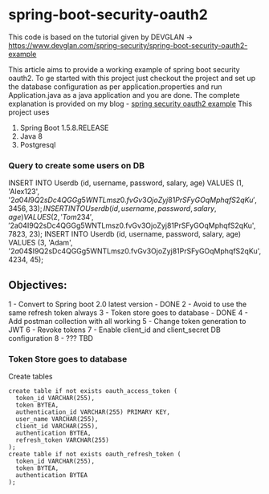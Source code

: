 # spring-boot-security-oauth2
This code is based on the tutorial given by DEVGLAN -> https://www.devglan.com/spring-security/spring-boot-security-oauth2-example

This article aims to provide a working example of spring boot security oauth2. To ge started with this project just checkout the project
and set up the database configuration as per application.properties and run Application.java as a java application and you are done.
The complete explanation is provided on my blog - [spring security oauth2 example](http://www.devglan.com/spring-security/spring-boot-security-oauth2-example)
This project uses
1. Spring Boot 1.5.8.RELEASE
2. Java 8
3. Postgresql

### Query to create some users on DB
INSERT INTO Userdb (id, username, password, salary, age) VALUES (1, 'Alex123', '$2a$04$I9Q2sDc4QGGg5WNTLmsz0.fvGv3OjoZyj81PrSFyGOqMphqfS2qKu', 3456, 33);
INSERT INTO Userdb (id, username, password, salary, age) VALUES (2, 'Tom234', '$2a$04$I9Q2sDc4QGGg5WNTLmsz0.fvGv3OjoZyj81PrSFyGOqMphqfS2qKu', 7823, 23);
INSERT INTO Userdb (id, username, password, salary, age) VALUES (3, 'Adam', '$2a$04$I9Q2sDc4QGGg5WNTLmsz0.fvGv3OjoZyj81PrSFyGOqMphqfS2qKu', 4234, 45);

## Objectives:
1 - Convert to Spring boot 2.0 latest version - DONE
2 - Avoid to use the same refresh token always
3 - Token store goes to database - DONE
4 - Add postman collection with all working
5 - Change token generation to JWT
6 - Revoke tokens
7 - Enable client_id and client_secret DB configuration
8 - ??? TBD

### Token Store goes to database

Create tables
```
create table if not exists oauth_access_token (
  token_id VARCHAR(255),
  token BYTEA,
  authentication_id VARCHAR(255) PRIMARY KEY,
  user_name VARCHAR(255),
  client_id VARCHAR(255),
  authentication BYTEA,
  refresh_token VARCHAR(255)
);
create table if not exists oauth_refresh_token (
  token_id VARCHAR(255),
  token BYTEA,
  authentication BYTEA
);
```